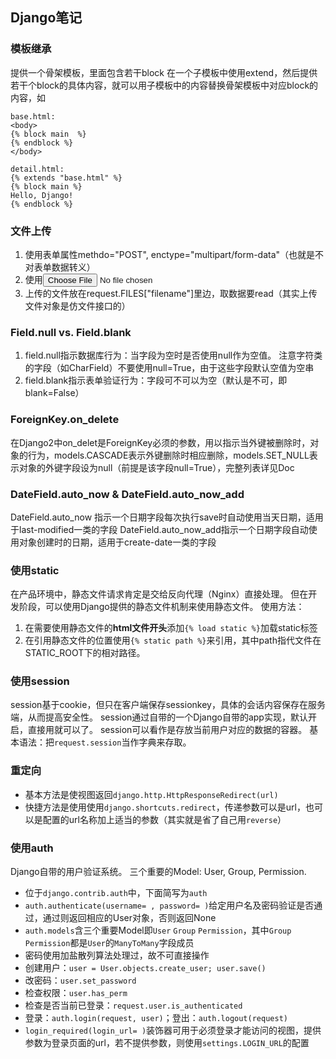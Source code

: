 ## Django笔记
### 模板继承
提供一个骨架模板，里面包含若干block
在一个子模板中使用extend，然后提供若干个block的具体内容，就可以用子模板中的内容替换骨架模板中对应block的内容，如
```
base.html:
<body>
{% block main  %}
{% endblock %}
</body>

detail.html:
{% extends "base.html" %}
{% block main %}
Hello, Django!
{% endblock %}
```

### 文件上传
1. 使用表单属性methdo="POST", enctype="multipart/form-data"（也就是不对表单数据转义）
2. 使用<input type="file" name="filename" />
3. 上传的文件放在request.FILES["filename"]里边，取数据要read（其实上传文件对象是仿文件接口的）

### Field.null vs. Field.blank
1. field.null指示数据库行为：当字段为空时是否使用null作为空值。
   注意字符类的字段（如CharField）不要使用null=True，由于这些字段默认空值为空串
2. field.blank指示表单验证行为：字段可不可以为空（默认是不可，即blank=False）


### ForeignKey.on_delete
在Django2中on_delet是ForeignKey必须的参数，用以指示当外键被删除时，对象的行为，models.CASCADE表示外键删除时相应删除，models.SET_NULL表示对象的外键字段设为null（前提是该字段null=True），完整列表详见Doc
### DateField.auto_now & DateField.auto_now_add
DateField.auto_now 指示一个日期字段每次执行save时自动使用当天日期，适用于last-modified一类的字段
DateField.auto_now_add指示一个日期字段自动使用对象创建时的日期，适用于create-date一类的字段
### 使用static
在产品环境中，静态文件请求肯定是交给反向代理（Nginx）直接处理。
但在开发阶段，可以使用Django提供的静态文件机制来使用静态文件。
使用方法：
1. 在需要使用静态文件的**html文件开头**添加`{% load static %}`加载static标签
2. 在引用静态文件的位置使用`{% static path %}`来引用，其中path指代文件在STATIC_ROOT下的相对路径。
### 使用session
session基于cookie，但只在客户端保存sessionkey，具体的会话内容保存在服务端，从而提高安全性。
session通过自带的一个Django自带的app实现，默认开启，直接用就可以了。
session可以看作是存放当前用户对应的数据的容器。
基本语法：把`request.session`当作字典来存取。
### 重定向
- 基本方法是使视图返回`django.http.HttpResponseRedirect(url)`
- 快捷方法是使用使用`django.shortcuts.redirect`，传递参数可以是url，也可以是配置的url名称加上适当的参数（其实就是省了自己用`reverse`）
### 使用auth
Django自带的用户验证系统。
三个重要的Model: User, Group, Permission.
- 位于`django.contrib.auth`中，下面简写为`auth`
- `auth.authenticate(username= , password= )`给定用户名及密码验证是否通过，通过则返回相应的User对象，否则返回None
- `auth.models`含三个重要Model即`User` `Group` `Permission`，其中`Group` `Permission`都是`User`的`ManyToMany`字段成员
- 密码使用加盐散列算法处理过，故不可直接操作
- 创建用户：`user = User.objects.create_user; user.save()`
- 改密码：`user.set_password`
- 检查权限：`user.has_perm`
- 检查是否当前已登录：`request.user.is_authenticated`
- 登录：`auth.login(request, user)`；登出：`auth.logout(request)`
- `login_required(login_url= )`装饰器可用于必须登录才能访问的视图，提供参数为登录页面的url，若不提供参数，则使用`settings.LOGIN_URL`的配置